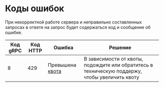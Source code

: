 # Коды ошибок

При некорректной работе сервера и неправильно составленных запросах в ответе на запрос будет содержаться код и сообщение об ошибке.


| Код gRPC | Код HTTP | Ошибка | Решение |
|---|---|---|---|
| 8 | 429 | Превышена [квота](../concepts/limits.md) | В зависимости от квоты, подождите или обратитесь в техническую поддержу, чтобы увеличить квоту |
